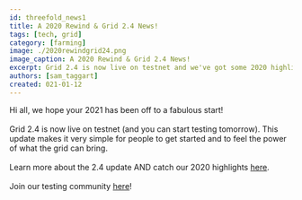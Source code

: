 ```yaml
---
id: threefold_news1
title: A 2020 Rewind & Grid 2.4 News!
tags: [tech, grid]
category: [farming]
image: ./2020rewindgrid24.png
image_caption: A 2020 Rewind & Grid 2.4 News!
excerpt: Grid 2.4 is now live on testnet and we've got some 2020 highlights to share with you as well!
authors: [sam_taggart]
created: 021-01-12
---
```


Hi all, we hope your 2021 has been off to a fabulous start!
<br/>
<br/>
Grid 2.4 is now live on testnet (and you can start testing tomorrow). This update makes it very simple for people to get started and to feel the power of what the grid can bring.
<br/>
<br/>
Learn more about the 2.4 update AND catch our 2020 highlights [here](wiki.threefold.io/#/grid24_and_2020).
<br/>
<br/>
Join our testing community [here](t.me/joinchat/TSI25Ee-RcQaOmieYJ9Yyg)!